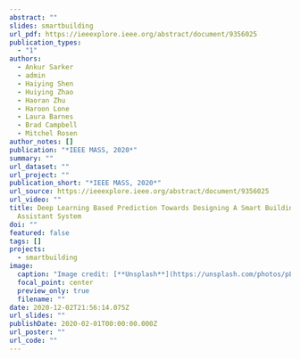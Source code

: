 ```yaml
---
abstract: ""
slides: smartbuilding
url_pdf: https://ieeexplore.ieee.org/abstract/document/9356025
publication_types:
  - "1"
authors:
  - Ankur Sarker
  - admin
  - Haiying Shen
  - Huiying Zhao
  - Haoran Zhu
  - Haroon Lone
  - Laura Barnes
  - Brad Campbell
  - Mitchel Rosen
author_notes: []
publication: "*IEEE MASS, 2020*"
summary: ""
url_dataset: ""
url_project: ""
publication_short: "*IEEE MASS, 2020*"
url_source: https://ieeexplore.ieee.org/abstract/document/9356025
url_video: ""
title: Deep Learning Based Prediction Towards Designing A Smart Building
  Assistant System
doi: ""
featured: false
tags: []
projects:
  - smartbuilding
image:
  caption: "Image credit: [**Unsplash**](https://unsplash.com/photos/pLCdAaMFLTE)"
  focal_point: center
  preview_only: true
  filename: ""
date: 2020-12-02T21:56:14.075Z
url_slides: ""
publishDate: 2020-02-01T00:00:00.000Z
url_poster: ""
url_code: ""
---
```

